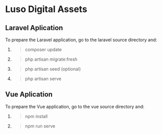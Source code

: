 # Luso Digital Assets

## Laravel Aplication
To prepare the Laravel application, go to the laravel source directory and:
1. > composer update
2. > php artisan migrate:fresh
3. > php artisan seed (optional)
4. > php artisan serve

## Vue Aplication
To prepare the Vue application, go to the vue source directory and:
1. > npm install
2. > npm run serve
